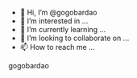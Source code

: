 - 👋 Hi, I’m @gogobardao
- 👀 I’m interested in ...
- 🌱 I’m currently learning ...
- 💞️ I’m looking to collaborate on ...
- 📫 How to reach me ...

<!---
gogobardao/gogobardao is a ✨ special ✨ repository because its `README.md` (this file) appears on your GitHub profile.
You can click the Preview link to take a look at your changes.
--->gogobardao
